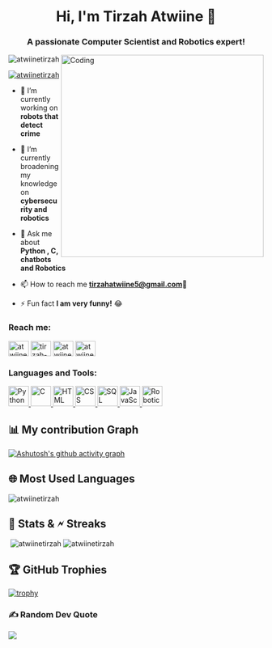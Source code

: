 
<!A simple read me file>
<h1 align="center">Hi, I'm Tirzah Atwiine 👋</h1>
<h3 align="center">A passionate Computer Scientist and Robotics expert!</h3>
<img align="right" alt="Coding" width="400" src="https://cdn.dribbble.com/users/10549/screenshots/9890798/media/f38f0e4d71d9763c7533641d2418b35b.png?compress=1&resize=400x300&vertical=top">


<p align="left"> <img src="https://komarev.com/ghpvc/?username=AtwiineTirzah&label=Profile%20views&color=0e75b6&style=flat" alt="atwiinetirzah" /> </p>

<p align="left"> <a href="https://twitter.com/tirzah_atwiiine" target="blank"><img src="https://img.shields.io/twitter/follow/tirzah_atwiine?logo=twitter&style=for-the-badge" alt="atwiinetirzah" /></a> </p>

- 🔭 I’m currently working on **robots that detect crime**

- 🌱 I’m currently broadening my knowledge on **cybersecurity and robotics**

- 💬 Ask me about **Python , C, chatbots and Robotics**

- 📫 How to reach me **tirzahatwiine5@gmail.com**📧

- ⚡ Fun fact **I am very funny!**
😂

<h3 align="left">Reach me:</h3>
<p align="left">
<a href="https://twitter.com/Tirzahatwiine" target="blank"><img align="center" src="https://raw.githubusercontent.com/rahuldkjain/github-profile-readme-generator/master/src/images/icons/Social/twitter.svg" alt="atwiinetirzah" height="30" width="40" /></a>
<a href="https://linkedin.com/in/tirzah-atwiine-1946bb211" target="blank"><img align="center" src="https://raw.githubusercontent.com/rahuldkjain/github-profile-readme-generator/master/src/images/icons/Social/linked-in-alt.svg" alt="tirzah-atwiine-1946bb211" height="30" width="40" /></a>
<a href="https://instagram.com/atwiine tirzah" target="blank"><img align="center" src="https://raw.githubusercontent.com/rahuldkjain/github-profile-readme-generator/master/src/images/icons/Social/instagram.svg" alt="atwiine_tirzah" height="30" width="40" /></a>
<a href="https://www.youtube.com/c/Tirzah Atwiine" target="blank"><img align="center" src="https://raw.githubusercontent.com/rahuldkjain/github-profile-readme-generator/master/src/images/icons/Social/youtube.svg" alt="atwiine tirzah" height="30" width="40" /></a>
</p>

<h3 align="left">Languages and Tools:</h3>
<p align="left"><a href="https://www.python.org/" target="_blank" rel="noreferrer"> <img src="https://www.python.org/static/community_logos/python-logo-master-v3-TM-flattened.png" alt="Python" width="40" height="40"/> </a><a href="https://en.wikipedia.org/wiki/C_(programming_language)" target="_blank" rel="noreferrer"> <img src="https://upload.wikimedia.org/wikipedia/commons/3/35/The_C_Programming_Language_logo.svg" alt="C" width="40" height="40"/> </a><a href="https://en.wikipedia.org/wiki/HTML" target="_blank" rel="noreferrer">
  <img src="https://www.w3.org/html/logo/downloads/HTML5_Logo_512.png" alt="HTML" width="40" height="40"/>
</a>
<a href="https://en.wikipedia.org/wiki/Cascading_Style_Sheets" target="_blank" rel="noreferrer">
  <img src="https://www.w3.org/Style/CSS/Overview.en.png" alt="CSS" width="40" height="40"/>
</a><a href="https://en.wikipedia.org/wiki/SQL" target="_blank" rel="noreferrer"> <img src="https://upload.wikimedia.org/wikipedia/commons/thumb/8/87/Sql_data_base_with_logo.png/600px-Sql_data_base_with_logo.png" alt="SQL" width="40" height="40"/> </a><a href="https://en.wikipedia.org/wiki/JavaScript" target="_blank" rel="noreferrer"> <img src="https://upload.wikimedia.org/wikipedia/commons/6/6a/JavaScript-logo.png" alt="JavaScript" width="40" height="40"/> </a>
<a href="https://en.wikipedia.org/wiki/Robotics" target="_blank" rel="noreferrer"> <img src="https://upload.wikimedia.org/wikipedia/commons/thumb/4/4b/Robot_icon.svg/1024px-Robot_icon.svg.png" alt="Robotics" width="40" height="40"/> </a>
</p>

## 📊 My contribution Graph
[![Ashutosh's github activity graph](https://github-readme-activity-graph.cyclic.app/graph?username=AtwiineTirzah&theme=xcode)](https://github.com/AtwiineTirzah/github-readme-activity-graph)

## 🌐 Most Used Languages 
<p><img align="centre" src="https://github-readme-stats.vercel.app/api/top-langs?username=AtwiineTirzah&show_icons=true&locale=en&layout=compact&theme=tokyonight" alt="atwiinetirzah" /></p>
 
 
 ## 📗 Stats & 🗲 Streaks
<p>&nbsp;<img align="centre" src="https://github-readme-stats.vercel.app/api?username=AtwiineTirzah&show_icons=true&locale=en&theme=tokyonight" alt="atwiinetirzah" /> <img align="centre" src="https://github-readme-streak-stats.herokuapp.com/?user=AtwiineTirzah&&theme=tokyonight" alt="atwiinetirzah" /> 


## 🏆 GitHub Trophies
[![trophy](https://github-profile-trophy.vercel.app/?username=AtwiineTirzah&row=1&theme=tokyonight)](https://github.com/AtwiineTirzah/github-profile-trophy)
 
### ✍️ Random Dev Quote
![](https://quotes-github-readme.vercel.app/api?type=horizontal&theme=radical&text=the)


